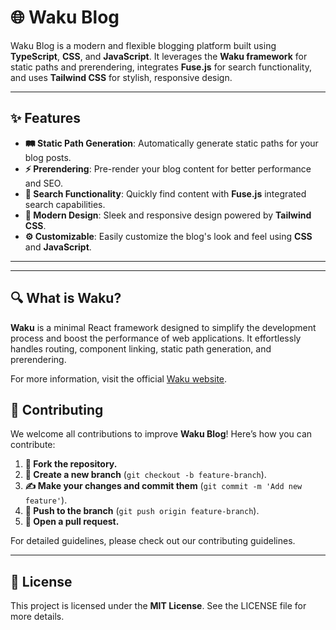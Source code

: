 # 🌐 Waku Blog

Waku Blog is a modern and flexible blogging platform built using **TypeScript**, **CSS**, and **JavaScript**. It leverages the **Waku framework** for static paths and prerendering, integrates **Fuse.js** for search functionality, and uses **Tailwind CSS** for stylish, responsive design.

---

## ✨ Features

- **🛤️ Static Path Generation**: Automatically generate static paths for your blog posts.
- **⚡ Prerendering**: Pre-render your blog content for better performance and SEO.
- **🔎 Search Functionality**: Quickly find content with **Fuse.js** integrated search capabilities.
- **🎨 Modern Design**: Sleek and responsive design powered by **Tailwind CSS**.
- **⚙️ Customizable**: Easily customize the blog's look and feel using **CSS** and **JavaScript**.

---

---

## 🔍 What is Waku?

**Waku** is a minimal React framework designed to simplify the development process and boost the performance of web applications. It effortlessly handles routing, component linking, static path generation, and prerendering.

For more information, visit the official [Waku website](https://waku.gg/).

## 🤝 Contributing

We welcome all contributions to improve **Waku Blog**! Here’s how you can contribute:

1. **🔧 Fork the repository.**
2. **🌱 Create a new branch** (`git checkout -b feature-branch`).
3. **✍️ Make your changes and commit them** (`git commit -m 'Add new feature'`).
4. **🚀 Push to the branch** (`git push origin feature-branch`).
5. **🔁 Open a pull request.**

For detailed guidelines, please check out our contributing guidelines.

---

## 📜 License

This project is licensed under the **MIT License**. See the LICENSE file for more details.
